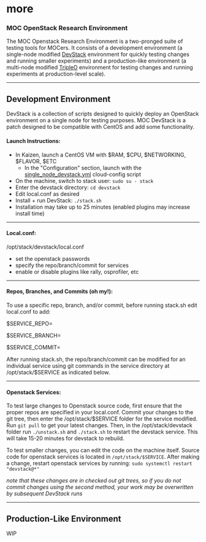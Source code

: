 # more
### MOC OpenStack Research Environment

The MOC Openstack Research Environment is a two-pronged suite of testing tools for MOCers. It consists of a development environment (a single-node modified [DevStack](https://docs.openstack.org/devstack/latest/) environment for quickly testing changes and running smaller experiments) and a production-like environment (a multi-node modified [TripleO](https://docs.openstack.org/tripleo-docs/latest/) environment for testing changes and running experiments at production-level scale).

--------------------------------------------------------------

## Development Environment

DevStack is a collection of scripts designed to quickly deploy an OpenStack environment on a single node for testing purposes. MOC DevStack is a patch designed to be compatible with CentOS and add some functionality.

#### Launch Instructions:
- In Kaizen, launch a CentOS VM with $RAM, $CPU, $NETWORKING, $FLAVOR, $ETC
   - In the "Configuration" section, launch with the [single_node_devstack.yml](../master/single_node_devstack/single_node_devstack.yml) cloud-config script
- On the machine, switch to stack user: `sudo su - stack`
- Enter the devstack directory: `cd devstack`
- Edit local.conf as desired
- Install + run DevStack: `./stack.sh`
- Installation may take up to 25 minutes (enabled plugins may increase install time)

--------------------------------------------------------------

#### Local.conf:

/opt/stack/devstack/local.conf
- set the openstack passwords
- specify the repo/branch/commit for services
- enable or disable plugins like rally, osprofiler, etc

--------------------------------------------------------------

#### Repos, Branches, and Commits (oh my!):

To use a specific repo, branch, and/or commit, before running stack.sh
edit local.conf to add:

$SERVICE_REPO=<git repo url>

$SERVICE_BRANCH=<branch name>

$SERVICE_COMMIT=<commit sha>

After running stack.sh, the repo/branch/commit can be modified
for an individual service using git commands in the service
directory at /opt/stack/$SERVICE as indicated below.

--------------------------------------------------------------

#### Openstack Services:

To test large changes to Openstack source code, first ensure 
that the proper repos are specified in your local.conf. Commit
your changes to the git tree, then enter the /opt/stack/$SERVICE
folder for the service modified. Run `git pull` to get your latest
changes. Then, in the /opt/stack/devstack folder run `./unstack.sh` 
and `./stack.sh` to restart the devstack service. This will take 
15-20 minutes for devstack to rebuild.


To test smaller changes, you can edit the code on the machine
itself. Source code for openstack services is located in
`/opt/stack/$SERVICE`. After making a change, restart openstack
services by running:
`sudo systemctl restart "devstack@*"`

*note that these changes are in checked out git trees, so if you
do not commit changes using the second method, your work may
be overwritten by subsequent DevStack runs*

--------------------------------------------------------------



## Production-Like Environment

WIP
